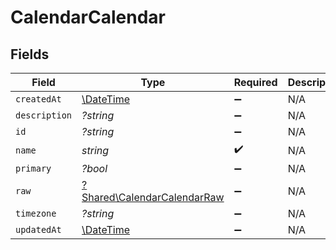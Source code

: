 # CalendarCalendar


## Fields

| Field                                                                     | Type                                                                      | Required                                                                  | Description                                                               |
| ------------------------------------------------------------------------- | ------------------------------------------------------------------------- | ------------------------------------------------------------------------- | ------------------------------------------------------------------------- |
| `createdAt`                                                               | [\DateTime](https://www.php.net/manual/en/class.datetime.php)             | :heavy_minus_sign:                                                        | N/A                                                                       |
| `description`                                                             | *?string*                                                                 | :heavy_minus_sign:                                                        | N/A                                                                       |
| `id`                                                                      | *?string*                                                                 | :heavy_minus_sign:                                                        | N/A                                                                       |
| `name`                                                                    | *string*                                                                  | :heavy_check_mark:                                                        | N/A                                                                       |
| `primary`                                                                 | *?bool*                                                                   | :heavy_minus_sign:                                                        | N/A                                                                       |
| `raw`                                                                     | [?Shared\CalendarCalendarRaw](../../Models/Shared/CalendarCalendarRaw.md) | :heavy_minus_sign:                                                        | N/A                                                                       |
| `timezone`                                                                | *?string*                                                                 | :heavy_minus_sign:                                                        | N/A                                                                       |
| `updatedAt`                                                               | [\DateTime](https://www.php.net/manual/en/class.datetime.php)             | :heavy_minus_sign:                                                        | N/A                                                                       |
